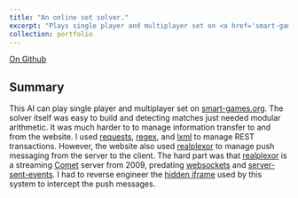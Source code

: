```yaml
---
title: "An online set solver."
excerpt: "Plays single player and multiplayer set on <a href='smart-games.org'>smart-games.org</a> <br/><br/><img src='/images/set.png' width='400'>"
collection: portfolio
---
```


[On Github](https://github.com/projectaligned/setplayer)

## Summary
This AI can play single player and multiplayer set on [smart-games.org](https://smart-games.org/en/set/open_cards).
The solver itself was easy to build and detecting matches just needed modular arithmetic.
It was much harder to to manage information transfer to and from the website. 
I used [requests](https://requests.readthedocs.io/en/master/), [regex](https://docs.python.org/3/library/re.html), and [lxml](https://lxml.de/) to manage REST transactions.
However, the website also used [realplexor](https://github.com/DmitryKoterov/dklab_realplexor) to manage push messaging from the server to the client.
The hard part was that [realplexor](https://github.com/DmitryKoterov/dklab_realplexor) is a streaming [Comet](https://en.wikipedia.org/wiki/Comet_(programming)) server from 2009, 
predating [websockets](https://en.wikipedia.org/wiki/WebSocket) and [server-sent-events](https://en.wikipedia.org/wiki/Server-sent_events). 
I had to reverse engineer the [hidden iframe](https://en.wikipedia.org/wiki/Comet_(programming)#Hidden_iframe) used by this system to intercept the push messages.